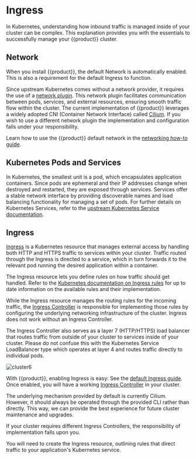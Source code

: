 # Ingress

In Kubernetes, understanding how inbound traffic is managed inside of your
cluster can be complex.
This explanation provides you with the essentials
to successfully manage your {{product}} cluster.

## Network

When you install {{product}}, the default Network is automatically enabled.
This is also a requirement for the default Ingress to function.

Since upstream Kubernetes comes without a network provider,
it requires the use of a [network plugin][network plugin].
This network plugin facilitates communication between pods,
services, and external resources, ensuring smooth traffic flow within the cluster.
The current implementation of {{product}} leverages a widely adopted
CNI (Container Network Interface) called [Cilium][Cilium].
If you wish to use a different network plugin
the implementation and configuration falls under your responsibility.

Learn how to use the {{product}} default network in the [networking how-to guide][Network].

## Kubernetes Pods and Services

In Kubernetes, the smallest unit is a pod, which encapsulates application containers.
Since pods are ephemeral and their IP addresses change when destroyed and restarted,
they are exposed through services.
Services offer a stable network interface by providing discoverable names and
load balancing functionality for managing a set of pods.
For further details on Kubernetes Services,
refer to the [upstream Kubernetes Service documentation][Service].

## Ingress

[Ingress][Ingress K8s] is a Kubernetes resource that manages
external access by handling both HTTP and HTTPS traffic to services within your cluster.
Traffic routed through the Ingress is directed to a service,
which in turn forwards it to the relevant pod
running the desired application within a container.

The Ingress resource lets you define rules on how traffic should get handled.
Refer to the [Kubernetes documentation on Ingress rules][Ingress Rules]
for up to date information on the available rules and their implementation.


While the Ingress resource manages the routing rules for the incoming traffic,
the [Ingress Controller][Ingress Controller] is responsible for implementing
those rules by configuring the underlying networking infrastructure of the cluster.
Ingress does not work without an Ingress Controller.

The Ingress Controller also serves as a layer 7 (HTTP/HTTPS) load balancer
that routes traffic from outside of your cluster to services inside of your cluster.
Please do not confuse this with the Kubernetes Service LoadBalancer type
which operates at layer 4 and routes traffic directly to individual pods.

![cluster6][]

With {{product}}, enabling Ingress is easy:
See the [default Ingress guide][Ingress].
Once enabled, you will have a working
[Ingress Controller][Cilium Ingress Controller] in your cluster.

The underlying mechanism provided by default is currently Cilium.
However, it should always be operated through the provided CLI rather than
directly. This way, we can provide the best experience for future cluster
maintenance and upgrades.

If your cluster requires different Ingress Controllers,
the responsibility of implementation falls upon you.

You will need to create the Ingress resource,
outlining rules that direct traffic to your application's Kubernetes service.

<!-- IMAGES -->

[cluster6]: https://assets.ubuntu.com/v1/e6d02e9c-cluster6.svg

<!-- LINKS -->

[Ingress]: ../howto/networking/default-ingress
[Network]: ../howto/networking/default-network
[Cilium]: https://cilium.io/
[network plugin]: https://kubernetes.io/docs/concepts/extend-kubernetes/compute-storage-net/network-plugins/
[Service]: https://kubernetes.io/docs/concepts/services-networking/service/
[Ingress K8s]: https://kubernetes.io/docs/concepts/services-networking/ingress/
[Ingress Rules]: https://kubernetes.io/docs/concepts/services-networking/ingress/#ingress-rules
[Ingress Controller]: https://kubernetes.io/docs/concepts/services-networking/ingress-controllers/
[Cilium Ingress Controller]: https://docs.cilium.io/en/stable/network/servicemesh/ingress/
